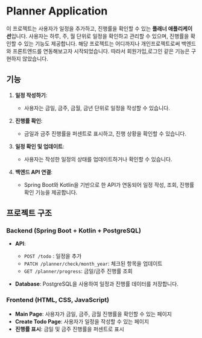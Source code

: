 # Planner Application

이 프로젝트는 사용자가 일정을 추가하고, 진행률을 확인할 수 있는 **플래너 애플리케이션**입니다. 사용자는 하루, 주, 월 단위로 일정을 확인하고 관리할 수 있으며, 진행률을 확인할 수 있는 기능도 제공합니다.
해당 프로젝트는 어디까지나 개인프로젝트로써 백엔드와 프론트엔드를 연동해보고자 시작되었습니다.
따라서 회원가입,로그인 같은 기능은 구현하지 않았습니다.

## 기능

1. **일정 작성하기**:
    - 사용자는 금일, 금주, 금월, 금년 단위로 일정을 작성할 수 있습니다.

2. **진행률 확인**:
    - 금일과 금주 진행률을 퍼센트로 표시하고, 진행 상황을 확인할 수 있습니다.

3. **일정 확인 및 업데이트**:
    - 사용자는 작성한 일정의 상태를 업데이트하거나 확인할 수 있습니다.

4. **백엔드 API 연결**:
    - Spring Boot와 Kotlin을 기반으로 한 API가 연동되어 일정 작성, 조회, 진행률 확인 기능을 제공합니다.

## 프로젝트 구조

### **Backend** (Spring Boot + Kotlin + PostgreSQL)

- **API**:
    - `POST /todo` : 일정을 추가
    - `PATCH /planner/check/month_year`: 체크된 항목을 업데이트
    - `GET /planner/progress`: 금일/금주 진행률 조회

- **Database**: PostgreSQL을 사용하여 일정과 진행률 데이터를 저장합니다.

### **Frontend** (HTML, CSS, JavaScript)

- **Main Page**: 사용자가 금일, 금주, 금월 진행률을 확인할 수 있는 페이지
- **Create Todo Page**: 사용자가 일정을 작성할 수 있는 페이지
- **진행률 표시**: 금일 및 금주 진행률을 퍼센트로 표시

